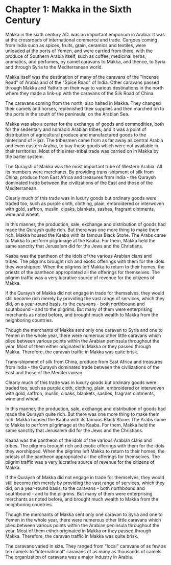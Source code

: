 Chapter 1: Makka in the Sixth Century
=====================================

Makka in the sixth century AD. was an important emporium in Arabia. It
was at the crossroads of international commerce and trade. Cargoes
coming from India such as spices, fruits, grain, ceramics and textiles,
were unloaded at the ports of Yemen, and were carried from there, with
the produce of Southern Arabia itself, such as coffee, medicinal herbs,
aromatics, and perfumes, by camel caravans to Makka, and thence, to
Syria and through Syria to the Mediterranean world.

Makka itself was the destination of many of the caravans of the "Incense
Road" of Arabia and of the "Spice Road" of India. Other caravans passed
through Makka and Yathrib on their way to various destinations in the
north where they made a link-up with the caravans of the Silk Road of
China.

The caravans coming from the north, also halted in Makka. They changed
their camels and horses, replenished their supplies and then marched on
to the ports in the south of the peninsula, on the Arabian Sea.

Makka was also a center for the exchange of goods and commodities, both
for the sedentary and nomadic Arabian tribes; and it was a point of
distribution of agricultural produce and manufactured goods to the
hinterland of Hijaz. The tribesmen came from as far away as central
Arabia and even eastern Arabia, to buy those goods which were not
available in their territories. Most of this inter-tribal trade was
carried on in Makka by the barter system.

The Quraysh of Makka was the most important tribe of Western Arabia. All
its members were merchants. By providing trans-shipment of silk from
China, produce from East Africa and treasures from India - the Quraysh
dominated trade between the civilizations of the East and those of the
Mediterranean.

Clearly much of this trade was in luxury goods but ordinary goods were
traded too, such as purple cloth, clothing, plain, embroidered or
interwoven with gold, saffron, muslin, cloaks, blankets, sashes,
fragrant ointments, wine and wheat.

In this manner, the production, sale, exchange and distribution of goods
had made the Quraysh quite rich. But there was one more thing to make
them rich. Makka housed the Kaaba with its famous Black Stone. The Arabs
came to Makka to perform pilgrimage at the Kaaba. For them, Makka held
the same sanctity that Jerusalem did for the Jews and the Christians.

Kaaba was the pantheon of the idols of the various Arabian clans and
tribes. The pilgrims brought rich and exotic offerings with them for the
idols they worshipped. When the pilgrims left Makka to return to their
homes, the priests of the pantheon appropriated all the offerings for
themselves. The pilgrim traffic was a very lucrative source of revenue
for the citizens of Makka.

If the Quraysh of Makka did not engage in trade for themselves, they
would still become rich merely by providing the vast range of services,
which they did, on a year-round basis, to the caravans - both northbound
and southbound - and to the pilgrims. But many of them were enterprising
merchants as noted before, and brought much wealth to Makka from the
neighboring countries.

Though the merchants of Makka sent only one caravan to Syria and one to
Yemen in the whole year, there were numerous other little caravans which
plied between various points within the Arabian peninsula throughout the
year. Most of them either originated in Makka or they passed through
Makka. Therefore, the caravan traffic in Makka was quite brisk.

Trans-shipment of silk from China, produce from East Africa and
treasures from India - the Quraysh dominated trade between the
civilizations of the East and those of the Mediterranean.

Clearly much of this trade was in luxury goods but ordinary goods were
traded too, such as purple cloth, clothing, plain, embroidered or
interwoven with gold, saffron, muslin, cloaks, blankets, sashes,
fragrant ointments, wine and wheat.

In this manner, the production, sale, exchange and distribution of goods
had made the Quraysh quite rich. But there was one more thing to make
them rich. Makka housed the Kaaba with its famous Black Stone. The Arabs
came to Makka to perform pilgrimage at the Kaaba. For them, Makka held
the same sanctity that Jerusalem did for the Jews and the Christians.

Kaaba was the pantheon of the idols of the various Arabian clans and
tribes. The pilgrims brought rich and exotic offerings with them for the
idols they worshipped. When the pilgrims left Makka to return to their
homes, the priests of the pantheon appropriated all the offerings for
themselves. The pilgrim traffic was a very lucrative source of revenue
for the citizens of Makka.

If the Quraysh of Makka did not engage in trade for themselves, they
would still become rich merely by providing the vast range of services,
which they did, on a year-round basis, to the caravans - both northbound
and southbound - and to the pilgrims. But many of them were enterprising
merchants as noted before, and brought much wealth to Makka from the
neighboring countries.

Though the merchants of Makka sent only one caravan to Syria and one to
Yemen in the whole year, there were numerous other little caravans which
plied between various points within the Arabian peninsula throughout the
year. Most of them either originated in Makka or they passed through
Makka. Therefore, the caravan traffic in Makka was quite brisk.

The caravans varied in size. They ranged from "local" caravans of as few
as ten camels to "international" caravans of as many as thousands of
camels. The organization of caravans was a major industry in Arabia.


